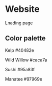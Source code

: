 # Website
Lnading page

## Color palette

Kelp
#40482e

Wild Willow
#caca7a

Sushi
#95a83f

Manatee
#97969e